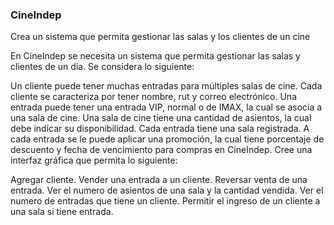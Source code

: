 ### CineIndep
Crea un sistema que permita gestionar las salas y los clientes de un cine

En CineIndep se necesita un sistema que permita gestionar las salas y clientes de un día. Se considera lo siguiente:

Un cliente puede tener muchas entradas para múltiples salas de cine. Cada cliente se caracteriza por tener nombre, rut y correo electrónico.
Una entrada puede tener una entrada VIP, normal o de IMAX, la cual se asocia a una sala de cine.
Una sala de cine tiene una cantidad de asientos, la cual debe indicar su disponibilidad.
Cada entrada tiene una sala registrada. A cada entrada se le puede aplicar una promoción, la cual tiene porcentaje de descuento y fecha de vencimiento para compras en CineIndep.
Cree una interfaz gráfica que permita lo siguiente:

Agregar cliente.
Vender una entrada a un cliente.
Reversar venta de una entrada.
Ver el numero de asientos de una sala y la cantidad vendida.
Ver el numero de entradas que tiene un cliente.
Permitir el ingreso de un cliente a una sala si tiene entrada.